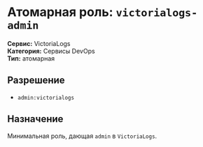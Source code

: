 # Атомарная роль: `victorialogs-admin`

**Сервис:** VictoriaLogs  
**Категория:** Сервисы DevOps  
**Тип:** атомарная

## Разрешение
- `admin:victorialogs`

## Назначение
Минимальная роль, дающая `admin` в `VictoriaLogs`.

